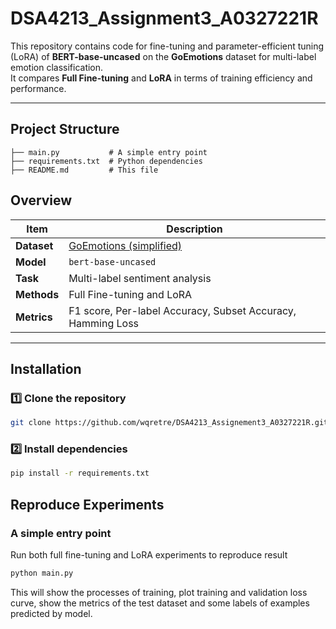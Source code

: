# DSA4213_Assignment3_A0327221R

This repository contains code for fine-tuning and parameter-efficient tuning (LoRA) of **BERT-base-uncased** on the **GoEmotions** dataset for multi-label emotion classification.  
It compares **Full Fine-tuning** and **LoRA** in terms of training efficiency and performance.

---

## Project Structure
```goemotions-finetune/
├── main.py           # A simple entry point
├── requirements.txt  # Python dependencies
├── README.md         # This file
```

## Overview

| Item | Description |
|------|--------------|
| **Dataset** | [GoEmotions (simplified)](https://huggingface.co/datasets/SetFit/go_emotions) |
| **Model** | `bert-base-uncased` |
| **Task** | Multi-label sentiment analysis |
| **Methods** | Full Fine-tuning and LoRA |
| **Metrics** | F1 score, Per-label Accuracy, Subset Accuracy, Hamming Loss |

---

## Installation

### 1️⃣ Clone the repository
```bash
git clone https://github.com/wqretre/DSA4213_Assignement3_A0327221R.git
```
### 2️⃣ Install dependencies

```bash
pip install -r requirements.txt
```

## Reproduce Experiments

### A simple entry point 
Run both full fine-tuning and LoRA experiments to reproduce result
```bash
python main.py
```
This will show the processes of training, plot training and validation loss curve, show the metrics of the test dataset and some labels of examples predicted by model.
